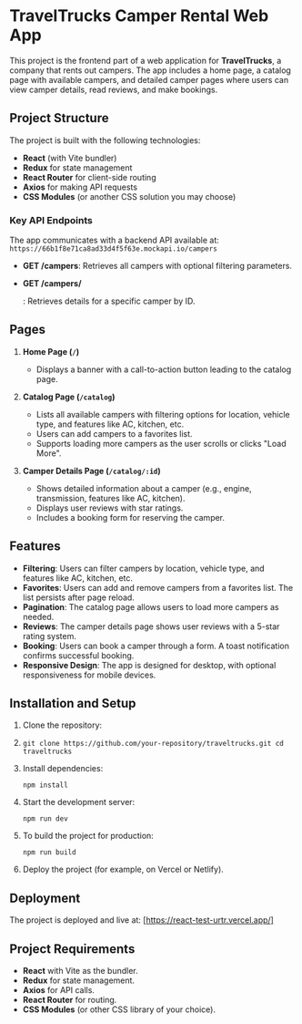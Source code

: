 # TravelTrucks Camper Rental Web App

This project is the frontend part of a web application for **TravelTrucks**, a company that rents out campers. The app includes a home page, a catalog page with available campers, and detailed camper pages where users can view camper details, read reviews, and make bookings.

## Project Structure

The project is built with the following technologies:

-   **React** (with Vite bundler)
-   **Redux** for state management
-   **React Router** for client-side routing
-   **Axios** for making API requests
-   **CSS Modules** (or another CSS solution you may choose)

### Key API Endpoints

The app communicates with a backend API available at: `https://66b1f8e71ca8ad33d4f5f63e.mockapi.io/campers`

-   **GET /campers**: Retrieves all campers with optional filtering parameters.
-   **GET /campers/**
    
    : Retrieves details for a specific camper by ID.

## Pages

1.  **Home Page (`/`)**
    
    -   Displays a banner with a call-to-action button leading to the catalog page.
2.  **Catalog Page (`/catalog`)**
    
    -   Lists all available campers with filtering options for location, vehicle type, and features like AC, kitchen, etc.
    -   Users can add campers to a favorites list.
    -   Supports loading more campers as the user scrolls or clicks "Load More".
3.  **Camper Details Page (`/catalog/:id`)**
    
    -   Shows detailed information about a camper (e.g., engine, transmission, features like AC, kitchen).
    -   Displays user reviews with star ratings.
    -   Includes a booking form for reserving the camper.

## Features

-   **Filtering**: Users can filter campers by location, vehicle type, and features like AC, kitchen, etc.
-   **Favorites**: Users can add and remove campers from a favorites list. The list persists after page reload.
-   **Pagination**: The catalog page allows users to load more campers as needed.
-   **Reviews**: The camper details page shows user reviews with a 5-star rating system.
-   **Booking**: Users can book a camper through a form. A toast notification confirms successful booking.
-   **Responsive Design**: The app is designed for desktop, with optional responsiveness for mobile devices.

## Installation and Setup

1.  Clone the repository:
2. 
    `git clone https://github.com/your-repository/traveltrucks.git
    cd traveltrucks` 
    
3.  Install dependencies:
   

    `npm install` 
    
4.  Start the development server:

    `npm run dev` 
    
5.  To build the project for production:
    
    `npm run build` 
    
6.  Deploy the project (for example, on Vercel or Netlify).
    

## Deployment

The project is deployed and live at: [https://react-test-urtr.vercel.app/]

## Project Requirements

-   **React** with Vite as the bundler.
-   **Redux** for state management.
-   **Axios** for API calls.
-   **React Router** for routing.
-   **CSS Modules** (or other CSS library of your choice).
